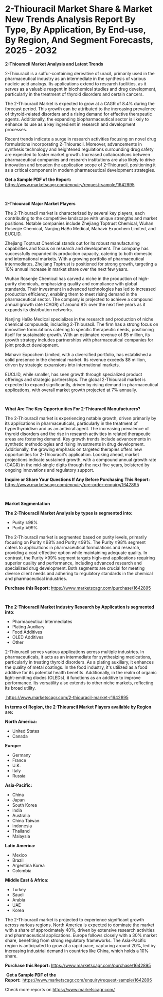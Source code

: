 <p><h1>2-Thiouracil Market Share & Market New Trends Analysis Report By Type, By Application, By End-use, By Region, And Segment Forecasts, 2025 - 2032</h1></p><p><strong>2-Thiouracil Market Analysis and Latest Trends</strong></p>
<p><p>2-Thiouracil is a sulfur-containing derivative of uracil, primarily used in the pharmaceutical industry as an intermediate in the synthesis of various nucleic acid analogs. Its applications extend to research facilities, as it serves as a valuable reagent in biochemical studies and drug development, particularly in the treatment of thyroid disorders and certain cancers.</p><p>The 2-Thiouracil Market is expected to grow at a CAGR of 8.4% during the forecast period. This growth can be attributed to the increasing prevalence of thyroid-related disorders and a rising demand for effective therapeutic agents. Additionally, the expanding biopharmaceutical sector is likely to enhance its use as a key ingredient in research and development processes.</p><p>Recent trends indicate a surge in research activities focusing on novel drug formulations incorporating 2-Thiouracil. Moreover, advancements in synthesis technology and heightened regulations surrounding drug safety are expected to foster market growth. Increased collaborations between pharmaceutical companies and research institutions are also likely to drive innovation and broaden the application scope of 2-Thiouracil, positioning it as a critical component in modern pharmaceutical development strategies.</p></p>
<p><strong>Get a Sample PDF of the Report:&nbsp;</strong> <a href="https://www.marketscagr.com/enquiry/request-sample/1642895?utm_campaign=3249&utm_medium=2&utm_source=Github&utm_content=ia&utm_term=28032025&utm_id=2-thiouracil">https://www.marketscagr.com/enquiry/request-sample/1642895</a></p>
<p>&nbsp;</p>
<p><strong>2-Thiouracil Major Market Players</strong></p>
<p><p>The 2-Thiouracil market is characterized by several key players, each contributing to the competitive landscape with unique strengths and market positions. Notable companies include Zhejiang Toptrust Chemical, Wuhan Rosenjie Chemical, Nanjing HaBo Medical, Mahavir Expochem Limited, and EUCLID.</p><p>Zhejiang Toptrust Chemical stands out for its robust manufacturing capabilities and focus on research and development. The company has successfully expanded its production capacity, catering to both domestic and international markets. With a growing portfolio of pharmaceutical intermediates, Zhejiang Toptrust is positioned for strong growth, targeting a 10% annual increase in market share over the next few years.</p><p>Wuhan Rosenjie Chemical has carved a niche in the production of high-purity chemicals, emphasizing quality and compliance with global standards. Their investment in advanced technologies has led to increased production efficiency, enabling them to meet rising demand in the pharmaceutical sector. The company is projected to achieve a compound annual growth rate (CAGR) of around 8% over the next five years as it expands its distribution networks.</p><p>Nanjing HaBo Medical specializes in the research and production of niche chemical compounds, including 2-Thiouracil. The firm has a strong focus on innovative formulations catering to specific therapeutic needs, positioning itself for sustainable growth. With an estimated revenue of $5 million, its growth strategy includes partnerships with pharmaceutical companies for joint product development.</p><p>Mahavir Expochem Limited, with a diversified portfolio, has established a solid presence in the chemical market. Its revenue exceeds $8 million, driven by strategic expansions into international markets. </p><p>EUCLID, while smaller, has seen growth through specialized product offerings and strategic partnerships. The global 2-Thiouracil market is expected to expand significantly, driven by rising demand in pharmaceutical applications, with overall market growth projected at 7% annually.</p></p>
<p>&nbsp;</p>
<p><strong>What Are The Key Opportunities For 2-Thiouracil Manufacturers?</strong></p>
<p><p>The 2-Thiouracil market is experiencing notable growth, driven primarily by its applications in pharmaceuticals, particularly in the treatment of hyperthyroidism and as an antiviral agent. The increasing prevalence of thyroid disorders and the rise in research activities in related therapeutic areas are fostering demand. Key growth trends include advancements in synthetic methodologies and rising investments in drug development. Additionally, the growing emphasis on targeted therapies offers new opportunities for 2-Thiouracil's application. Looking ahead, market projections indicate sustained growth, with a compound annual growth rate (CAGR) in the mid-single digits through the next five years, bolstered by ongoing innovations and regulatory support.</p></p>
<p><strong>Inquire or Share Your Questions If Any Before Purchasing This Report:</strong> <a href="https://www.marketscagr.com/enquiry/pre-order-enquiry/1642895?utm_campaign=3249&utm_medium=2&utm_source=Github&utm_content=ia&utm_term=28032025&utm_id=2-thiouracil">https://www.marketscagr.com/enquiry/pre-order-enquiry/1642895</a></p>
<p>&nbsp;</p>
<p><strong>Market Segmentation</strong></p>
<p><strong>The 2-Thiouracil Market Analysis by types is segmented into:</strong></p>
<p><ul><li>Purity ≥98%</li><li>Purity ≥99%</li></ul></p>
<p><p>The 2-Thiouracil market is segmented based on purity levels, primarily focusing on Purity ≥98% and Purity ≥99%. The Purity ≥98% segment caters to applications in pharmaceutical formulations and research, providing a cost-effective option while maintaining adequate quality. In contrast, the Purity ≥99% segment targets high-end applications requiring superior quality and performance, including advanced research and specialized drug development. Both segments are crucial for meeting diverse client needs and adhering to regulatory standards in the chemical and pharmaceutical industries.</p></p>
<p><strong>Purchase this Report:&nbsp;</strong><a href="https://www.marketscagr.com/purchase/1642895?utm_campaign=3249&utm_medium=2&utm_source=Github&utm_content=ia&utm_term=28032025&utm_id=2-thiouracil">https://www.marketscagr.com/purchase/1642895</a></p>
<p>&nbsp;</p>
<p><strong>The 2-Thiouracil Market Industry Research by Application is segmented into:</strong></p>
<p><ul><li>Pharmaceutical Intermediates</li><li>Plating Auxiliary</li><li>Food Additives</li><li>OLED Additives</li><li>Other</li></ul></p>
<p><p>2-Thiouracil serves various applications across multiple industries. In pharmaceuticals, it acts as an intermediate for synthesizing medications, particularly in treating thyroid disorders. As a plating auxiliary, it enhances the quality of metal coatings. In the food industry, it's utilized as a food additive for its potential health benefits. Additionally, in the realm of organic light-emitting diodes (OLEDs), it functions as an additive to improve performance. Its versatility also extends to other niche markets, reflecting its broad utility.</p></p>
<p><a href="https://www.marketscagr.com/2-thiouracil-market-r1642895?utm_campaign=3249&utm_medium=2&utm_source=Github&utm_content=ia&utm_term=28032025&utm_id=2-thiouracil">&nbsp;https://www.marketscagr.com/2-thiouracil-market-r1642895</a></p>
<p><strong>In terms of Region, the 2-Thiouracil Market Players available by Region are:</strong></p>
<p>
    <p> <strong> North America: </strong>
        <ul>
            <li>United States</li>
            <li>Canada</li>
        </ul>
        </p> 
    <p> <strong> Europe: </strong>
        <ul>
            <li>Germany</li>
            <li>France</li>
            <li>U.K.</li>
            <li>Italy</li>
            <li>Russia</li>
        </ul>
        </p> 
    <p> <strong> Asia-Pacific: </strong>
        <ul>
            <li>China</li>
            <li>Japan</li>
            <li>South Korea</li>
            <li>India</li>
            <li>Australia</li>
            <li>China Taiwan</li>
            <li>Indonesia</li>
            <li>Thailand</li>
            <li>Malaysia</li>
        </ul>
        </p> 
    <p> <strong> Latin America: </strong>
        <ul>
            <li>Mexico</li>
            <li>Brazil</li>
            <li>Argentina Korea</li>
            <li>Colombia</li>
        </ul>
        </p> 
    <p> <strong> Middle East & Africa: </strong>
        <ul>
            <li>Turkey</li>
            <li>Saudi</li>
            <li>Arabia</li>
            <li>UAE</li>
            <li>Korea</li>
        </ul>
    </p>
    </p>
<p><p>The 2-Thiouracil market is projected to experience significant growth across various regions. North America is expected to dominate the market with a share of approximately 40%, driven by extensive research activities and pharmaceutical applications. Europe follows closely with a 30% market share, benefiting from strong regulatory frameworks. The Asia-Pacific region is anticipated to grow at a rapid pace, capturing around 20%, led by increasing industrial demand in countries like China, which holds a 10% share.</p></p>
<p><strong>Purchase this Report: </strong><a href="https://www.marketscagr.com/purchase/1642895?utm_campaign=3249&utm_medium=2&utm_source=Github&utm_content=ia&utm_term=28032025&utm_id=2-thiouracil">https://www.marketscagr.com/purchase/1642895</a></p>
<p>&nbsp;<strong>Get a Sample PDF of the Report:&nbsp;&nbsp;</strong><a href="https://www.marketscagr.com/enquiry/request-sample/1642895?utm_campaign=3249&utm_medium=2&utm_source=Github&utm_content=ia&utm_term=28032025&utm_id=2-thiouracil">https://www.marketscagr.com/enquiry/request-sample/1642895</a></p>
<p><strong></strong></p>
<p>Check more reports on <a href="https://www.marketscagr.com/?utm_campaign=3249&utm_medium=2&utm_source=Github&utm_content=ia&utm_term=28032025&utm_id=2-thiouracil">https://www.marketscagr.com/</a></p>